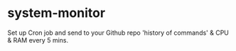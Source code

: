 # system-monitor
Set up Cron job and send to your Github repo 'history of commands' &amp; CPU &amp; RAM every 5 mins.
